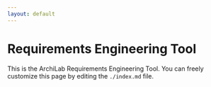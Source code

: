 ```yaml
---
layout: default
---
```


<h1>Requirements Engineering Tool</h1>

This is the ArchiLab Requirements Engineering Tool. You can freely customize this page by editing the `./index.md` file. 

